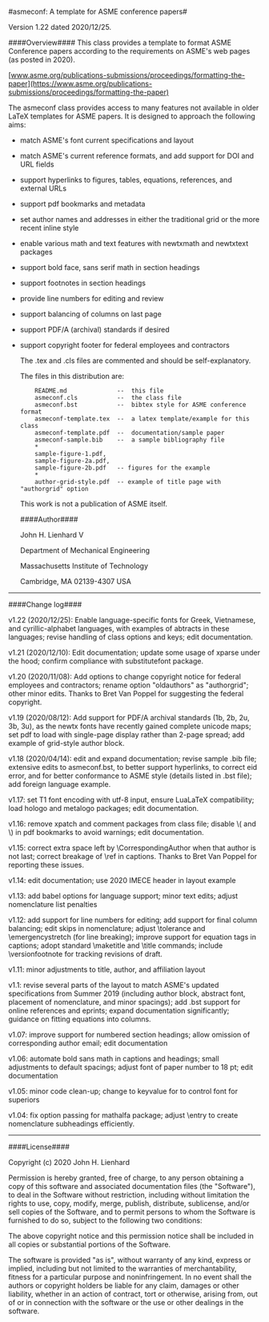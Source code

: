  
  #asmeconf: A template for ASME conference papers#
 
  Version 1.22 dated 2020/12/25.

  ####Overview####
  This class provides a template to format ASME Conference papers according to
  the requirements on ASME's web pages (as posted in 2020).
  
  [www.asme.org/publications-submissions/proceedings/formatting-the-paper](https://www.asme.org/publications-submissions/proceedings/formatting-the-paper)
  
  The asmeconf class provides access to many features not available in older LaTeX templates for ASME papers. It is designed to approach the following aims:

- match ASME's font current specifications and layout

- match ASME's current reference formats, and add support for DOI and URL fields

- support hyperlinks to figures, tables, equations, references, and external URLs

- support pdf bookmarks and metadata

- set author names and addresses in either the traditional grid or the more recent inline style

- enable various math and text features with newtxmath and newtxtext packages

- support bold face, sans serif math in section headings

- support footnotes in section headings

- provide line numbers for editing and review

- support balancing of columns on last page

- support PDF/A (archival) standards if desired

- support copyright footer for federal employees and contractors

  The .tex and .cls files are commented and should be self-explanatory.

  The files in this distribution are:

          README.md              --  this file
          asmeconf.cls           --  the class file
          asmeconf.bst           --  bibtex style for ASME conference format
          asmeconf-template.tex  --  a latex template/example for this class
          asmeconf-template.pdf  --  documentation/sample paper
          asmeconf-sample.bib    --  a sample bibliography file
          *
          sample-figure-1.pdf, 
          sample-figure-2a.pdf, 
          sample-figure-2b.pdf   -- figures for the example
          *
          author-grid-style.pdf  -- example of title page with "authorgrid" option

  This work is not a publication of ASME itself. 
  
  ####Author####
  
  John H. Lienhard V
  
  Department of Mechanical Engineering
          
  Massachusetts Institute of Technology
          
  Cambridge, MA 02139-4307 USA


 ---
 
 ####Change log####

 v1.22 (2020/12/25): Enable language-specific fonts for Greek, Vietnamese, and cyrillic-alphabet languages, with examples of abtracts in these languages; revise handling of class options and keys; edit documentation.

 v1.21 (2020/12/10): Edit documentation; update some usage of xparse under the hood; confirm compliance with substitutefont package. 
 
 v1.20 (2020/11/08): Add options to change copyright notice for federal employees and contractors; rename option "oldauthors" as "authorgrid"; other minor edits. Thanks to Bret Van Poppel for suggesting the federal copyright.
 
 v1.19 (2020/08/12): Add support for PDF/A archival standards (1b, 2b, 2u, 3b, 3u), as the newtx fonts have recently gained complete unicode maps; set pdf to load with single-page display rather than 2-page spread; add example of grid-style author block.
 
 v1.18 (2020/04/14): edit and expand documentation; revise sample .bib file; extensive edits to asmeconf.bst, to better support hyperlinks, to correct eid error, and for better conformance to ASME style (details listed in .bst file); add foreign language example.
 
 v1.17: set T1 font encoding with utf-8 input, ensure LuaLaTeX compatibility; load hologo and metalogo packages; edit documentation.
 
 v1.16: remove xpatch and comment packages from class file; disable \\( and \\) in pdf bookmarks to avoid warnings; edit documentation.
 
 v1.15: correct extra space left by \\CorrespondingAuthor when that author is not last; correct breakage of \\ref in captions.  Thanks to Bret Van Poppel for reporting these issues.
 
 v1.14: edit documentation; use 2020 IMECE header in layout example
 
 v1.13: add babel options for language support; minor text edits; adjust nomenclature list penalties
 
 v1.12: add support for line numbers for editing; add support for final column balancing; edit skips in nomenclature; adjust \\tolerance and \\emergencystretch (for line breaking); improve support for equation tags in captions; adopt standard \\maketitle and \\title commands; include \\versionfootnote for tracking revisions of draft.
  
 v1.11: minor adjustments to title, author, and affiliation layout
 
 v1.1:  revise several parts of the layout to match ASME's updated specifications from Summer 2019 (including author block, abstract font, placement of nomenclature, and minor spacings); add .bst support for online references and eprints; expand documentation significantly; guidance on fitting equations into columns. 
 
 v1.07: improve support for numbered section headings; allow omission of corresponding author email; edit documentation
 
 v1.06: automate bold sans math in captions and headings; small adjustments to default spacings; adjust font of paper number to 18 pt; edit documentation
 
 v1.05: minor code clean-up; change to keyvalue for to control font for superiors
 
 v1.04: fix option passing for mathalfa package; adjust \\entry to create nomenclature subheadings efficiently.
 
 
 ---
 
 ####License####

 Copyright (c) 2020 John H. Lienhard

 Permission is hereby granted, free of charge, to any person obtaining a copy of this software and 
 associated documentation files (the "Software"), to deal in the Software without restriction, 
 including without limitation the rights to use, copy, modify, merge, publish, distribute, sublicense, 
 and/or sell copies of the Software, and to permit persons to whom the Software is furnished to do so, 
 subject to the following two conditions:

 The above copyright notice and this permission notice shall be included in all copies or 
 substantial portions of the Software.

 The software is provided "as is", without warranty of any kind, express or implied, including but 
 not limited to the warranties of merchantability, fitness for a particular purpose and noninfringement. 
 In no event shall the authors or copyright holders be liable for any claim, damages or other liability, 
 whether in an action of contract, tort or otherwise, arising from, out of or in connection with the 
 software or the use or other dealings in the software.
